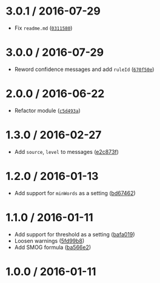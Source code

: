<!--remark setext-->

<!--lint disable no-multiple-toplevel-headings-->

3.0.1 / 2016-07-29
==================

*   Fix `readme.md` ([`0311580`](https://github.com/wooorm/retext-readability/commit/0311580))

3.0.0 / 2016-07-29
==================

*   Reword confidence messages and add `ruleId` ([`670f50e`](https://github.com/wooorm/retext-readability/commit/670f50e))

2.0.0 / 2016-06-22
==================

*   Refactor module ([`c5d493a`](https://github.com/wooorm/retext-readability/commit/c5d493a))

1.3.0 / 2016-02-27
==================

*   Add `source`, `level` to messages ([e2c873f](https://github.com/wooorm/retext-readability/commit/e2c873f))

1.2.0 / 2016-01-13
==================

*   Add support for `minWords` as a setting ([bd67462](https://github.com/wooorm/retext-readability/commit/bd67462))

1.1.0 / 2016-01-11
==================

*   Add support for threshold as a setting ([bafa019](https://github.com/wooorm/retext-readability/commit/bafa019))
*   Loosen warnings ([5fd99b8](https://github.com/wooorm/retext-readability/commit/5fd99b8))
*   Add SMOG formula ([ba566e2](https://github.com/wooorm/retext-readability/commit/ba566e2))

1.0.0 / 2016-01-11
==================
